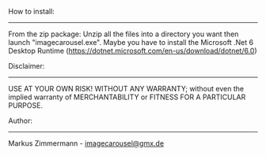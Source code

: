 ﻿How to install:
***************

From the zip package:
	Unzip all the files into a directory you want then launch "imagecarousel.exe".
	Maybe you have to install the Microsoft .Net 6 Desktop Runtime (https://dotnet.microsoft.com/en-us/download/dotnet/6.0)

Disclaimer:
***********
USE AT YOUR OWN RISK!
WITHOUT ANY WARRANTY; without even the implied warranty of MERCHANTABILITY or FITNESS FOR A PARTICULAR PURPOSE. 
	
Author:
*******

Markus Zimmermann - imagecarousel@gmx.de